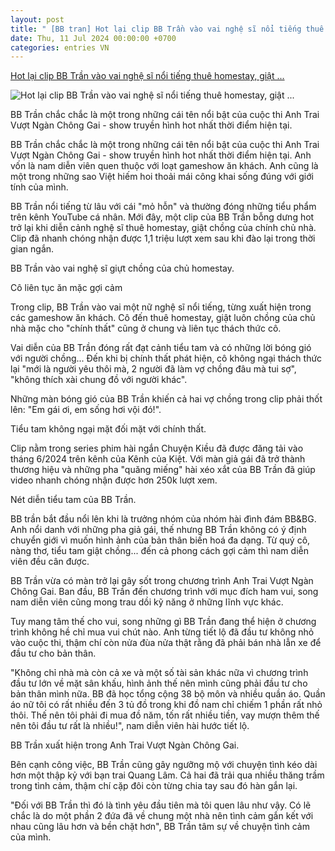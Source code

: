 ```yaml
---
layout: post
title: " [BB tran] Hot lại clip BB Trần vào vai nghệ sĩ nổi tiếng thuê homestay, giật ..."
date: Thu, 11 Jul 2024 00:00:00 +0700
categories: entries VN
---
```

[Hot lại clip BB Trần vào vai nghệ sĩ nổi tiếng thuê homestay, giật ...](https://kenh14.vn/hot-lai-clip-bb-tran-vao-vai-nghe-si-noi-tieng-thue-homestay-giat-chong-chu-nha-thach-thuc-la-vo-chong-dau-ma-so-20240712100720004.chn)

![Hot lại clip BB Trần vào vai nghệ sĩ nổi tiếng thuê homestay, giật ...](https://kenh14cdn.com/zoom/600_315/203336854389633024/2024/7/12/photo1720753521717-17207535220911274633617.gif.png)

BB Trần chắc chắc là một trong những cái tên nổi bật của cuộc thi Anh Trai Vượt Ngàn Chông Gai - show truyền hình hot nhất thời điểm hiện tại.

BB Trần chắc chắc là một trong những cái tên nổi bật của cuộc thi Anh Trai Vượt Ngàn Chông Gai - show truyền hình hot nhất thời điểm hiện tại. Anh vốn là nam diễn viên quen thuộc với loạt gameshow ăn khách. Anh cũng là một trong những sao Việt hiếm hoi thoải mái công khai sống đúng với giới tính của mình.

BB Trần nổi tiếng từ lâu với cái "mỏ hỗn" và thường đóng những tiểu phẩm trên kênh YouTube cá nhân. Mới đây, một clip của BB Trần bỗng dưng hot trở lại khi diễn cảnh nghệ sĩ thuê homestay, giật chồng của chính chủ nhà. Clip đã nhanh chóng nhận được 1,1 triệu lượt xem sau khi đào lại trong thời gian ngắn.

BB Trần vào vai nghệ sĩ giựt chồng của chủ homestay.

Cô liên tục ăn mặc gợi cảm

Trong clip, BB Trần vào vai một nữ nghệ sĩ nổi tiếng, từng xuất hiện trong các gameshow ăn khách. Cô đến thuê homestay, giật luôn chồng của chủ nhà mặc cho "chính thất" cũng ở chung và liên tục thách thức cô.



Vai diễn của BB Trần đóng rất đạt cảnh tiểu tam và có những lời bóng gió với người chồng... Đến khi bị chính thất phát hiện, cô không ngại thách thức lại "mới là người yêu thôi mà, 2 người đã làm vợ chồng đâu mà tui sợ", "không thích xài chung đồ với người khác".

Những màn bóng gió của BB Trần khiến cả hai vợ chồng trong clip phải thốt lên: "Em gái ơi, em sống hơi vội đó!".

Tiểu tam không ngại mặt đối mặt với chính thất.

Clip nằm trong series phim hài ngắn Chuyện Kiều đã được đăng tải vào tháng 6/2024 trên kênh của Kênh của Kiệt. Với màn giả gái đã trở thành thương hiệu và những pha "quăng miếng" hài xéo xắt của BB Trần đã giúp video nhanh chóng nhận được hơn 250k lượt xem.



Nét diễn tiểu tam của BB Trần.

BB trần bắt đầu nổi lên khi là trưởng nhóm của nhóm hài đình đám BB&BG. Anh nổi danh với những pha giả gái, thế nhưng BB Trần không có ý định chuyển giới vì muốn hình ảnh của bản thân biến hoá đa dạng. Từ quý cô, nàng thơ, tiểu tam giật chồng... đến cả phong cách gợi cảm thì nam diễn viên đều cân được.



BB Trần vừa có màn trở lại gây sốt trong chương trình Anh Trai Vượt Ngàn Chông Gai. Ban đầu, BB Trần đến chương trình với mục đích ham vui, song nam diễn viên cũng mong trau dồi kỹ năng ở những lĩnh vực khác.

Tuy mang tâm thế cho vui, song những gì BB Trần đang thể hiện ở chương trình không hề chỉ mua vui chút nào. Anh từng tiết lộ đã đầu tư không nhỏ vào cuộc thi, thậm chí còn nửa đùa nửa thật rằng đã phải bán nhà lẫn xe để đầu tư cho bản thân.

"Không chỉ nhà mà còn cả xe và một số tài sản khác nữa vì chương trình đầu tư lớn về mặt sân khấu, hình ảnh thế nên mình cũng phải đầu tư cho bản thân mình nữa. BB đã học tổng cộng 38 bộ môn và nhiều quần áo. Quần áo nữ tôi có rất nhiều đến 3 tủ đồ trong khi đồ nam chỉ chiếm 1 phần rất nhỏ thôi. Thế nên tôi phải đi mua đồ năm, tốn rất nhiều tiền, vay mượn thêm thế nên tôi đầu tư rất là nhiều!", nam diễn viên hài hước tiết lộ.

BB Trần xuất hiện trong Anh Trai Vượt Ngàn Chông Gai.

Bên cạnh công việc, BB Trần cũng gây ngưỡng mộ với chuyện tình kéo dài hơn một thập kỷ với bạn trai Quang Lâm. Cả hai đã trải qua nhiều thăng trầm trong tình cảm, thậm chí cặp đôi còn từng chia tay sau đó hàn gắn lại.



"Đối với BB Trần thì đó là tình yêu đầu tiên mà tôi quen lâu như vậy. Có lẽ chắc là do một phần 2 đứa đã về chung một nhà nên tình cảm gắn kết với nhau cũng lâu hơn và bền chặt hơn", BB Trần tâm sự về chuyện tình cảm của mình.

